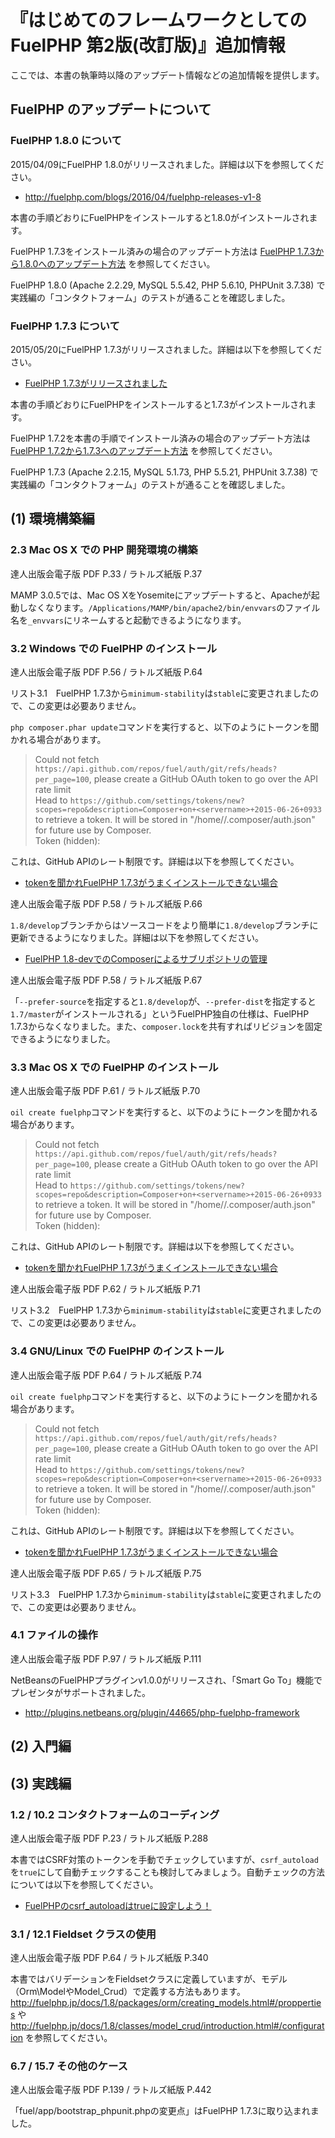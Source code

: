 # 『はじめてのフレームワークとしての FuelPHP 第2版(改訂版)』追加情報

ここでは、本書の執筆時以降のアップデート情報などの追加情報を提供します。

## FuelPHP のアップデートについて

### FuelPHP 1.8.0 について

2015/04/09にFuelPHP 1.8.0がリリースされました。詳細は以下を参照してください。

* http://fuelphp.com/blogs/2016/04/fuelphp-releases-v1-8

本書の手順どおりにFuelPHPをインストールすると1.8.0がインストールされます。

FuelPHP 1.7.3をインストール済みの場合のアップデート方法は [FuelPHP 1.7.3から1.8.0へのアップデート方法](UPDATE_FUELPHP_1.8.0.md) を参照してください。

FuelPHP 1.8.0 (Apache 2.2.29, MySQL 5.5.42, PHP 5.6.10, PHPUnit 3.7.38) で実践編の「コンタクトフォーム」のテストが通ることを確認しました。

### FuelPHP 1.7.3 について

2015/05/20にFuelPHP 1.7.3がリリースされました。詳細は以下を参照してください。

* [FuelPHP 1.7.3がリリースされました](http://blog.a-way-out.net/blog/2015/05/21/fuelphp-1-7-3/)

本書の手順どおりにFuelPHPをインストールすると1.7.3がインストールされます。

FuelPHP 1.7.2を本書の手順でインストール済みの場合のアップデート方法は [FuelPHP 1.7.2から1.7.3へのアップデート方法](UPDATE_FUELPHP_1.7.3.md) を参照してください。

FuelPHP 1.7.3 (Apache 2.2.15, MySQL 5.1.73, PHP 5.5.21, PHPUnit 3.7.38) で実践編の「コンタクトフォーム」のテストが通ることを確認しました。

## (1) 環境構築編

### 2.3 Mac OS X での PHP 開発環境の構築

達人出版会電子版 PDF P.33 / ラトルズ紙版 P.37

MAMP 3.0.5では、Mac OS XをYosemiteにアップデートすると、Apacheが起動しなくなります。`/Applications/MAMP/bin/apache2/bin/envvars`のファイル名を`_envvars`にリネームすると起動できるようになります。

### 3.2 Windows での FuelPHP のインストール

達人出版会電子版 PDF P.56 / ラトルズ紙版 P.64

リスト3.1　FuelPHP 1.7.3から`minimum-stability`は`stable`に変更されましたので、この変更は必要ありません。

`php composer.phar update`コマンドを実行すると、以下のようにトークンを聞かれる場合があります。

> Could not fetch `https://api.github.com/repos/fuel/auth/git/refs/heads?per_page=100`, please create a GitHub OAuth token to go over the API rate limit  
Head to `https://github.com/settings/tokens/new?scopes=repo&description=Composer+on+<servername>+2015-06-26+0933`  
to retrieve a token. It will be stored in "/home/<username>/.composer/auth.json" for future use by Composer.  
Token (hidden): 

これは、GitHub APIのレート制限です。詳細は以下を参照してください。

* [tokenを聞かれFuelPHP 1.7.3がうまくインストールできない場合](http://blog.a-way-out.net/blog/2015/06/26/fuelphp-1-7-3-installation-trouble/)

達人出版会電子版 PDF P.58 / ラトルズ紙版 P.66

`1.8/develop`ブランチからはソースコードをより簡単に`1.8/develop`ブランチに更新できるようになりました。詳細は以下を参照してください。

* [FuelPHP 1.8-devでのComposerによるサブリポジトリの管理](http://blog.a-way-out.net/blog/2015/01/13/fuelphp-1-8-dev-composer-installation/)

達人出版会電子版 PDF P.58 / ラトルズ紙版 P.67

「`--prefer-source`を指定すると`1.8/develop`が、`--prefer-dist`を指定すると`1.7/master`がインストールされる」というFuelPHP独自の仕様は、FuelPHP 1.7.3からなくなりました。また、`composer.lock`を共有すればリビジョンを固定できるようになりました。

### 3.3 Mac OS X での FuelPHP のインストール

達人出版会電子版 PDF P.61 / ラトルズ紙版 P.70

`oil create fuelphp`コマンドを実行すると、以下のようにトークンを聞かれる場合があります。

> Could not fetch `https://api.github.com/repos/fuel/auth/git/refs/heads?per_page=100`, please create a GitHub OAuth token to go over the API rate limit  
Head to `https://github.com/settings/tokens/new?scopes=repo&description=Composer+on+<servername>+2015-06-26+0933`  
to retrieve a token. It will be stored in "/home/<username>/.composer/auth.json" for future use by Composer.  
Token (hidden): 

これは、GitHub APIのレート制限です。詳細は以下を参照してください。

* [tokenを聞かれFuelPHP 1.7.3がうまくインストールできない場合](http://blog.a-way-out.net/blog/2015/06/26/fuelphp-1-7-3-installation-trouble/)

達人出版会電子版 PDF P.62 / ラトルズ紙版 P.71

リスト3.2　FuelPHP 1.7.3から`minimum-stability`は`stable`に変更されましたので、この変更は必要ありません。

### 3.4 GNU/Linux での FuelPHP のインストール

達人出版会電子版 PDF P.64 / ラトルズ紙版 P.74

`oil create fuelphp`コマンドを実行すると、以下のようにトークンを聞かれる場合があります。

> Could not fetch `https://api.github.com/repos/fuel/auth/git/refs/heads?per_page=100`, please create a GitHub OAuth token to go over the API rate limit  
Head to `https://github.com/settings/tokens/new?scopes=repo&description=Composer+on+<servername>+2015-06-26+0933`  
to retrieve a token. It will be stored in "/home/<username>/.composer/auth.json" for future use by Composer.  
Token (hidden): 

これは、GitHub APIのレート制限です。詳細は以下を参照してください。

* [tokenを聞かれFuelPHP 1.7.3がうまくインストールできない場合](http://blog.a-way-out.net/blog/2015/06/26/fuelphp-1-7-3-installation-trouble/)

達人出版会電子版 PDF P.65 / ラトルズ紙版 P.75

リスト3.3　FuelPHP 1.7.3から`minimum-stability`は`stable`に変更されましたので、この変更は必要ありません。

### 4.1 ファイルの操作

達人出版会電子版 PDF P.97 / ラトルズ紙版 P.111

NetBeansのFuelPHPプラグインv1.0.0がリリースされ、「Smart Go To」機能でプレゼンタがサポートされました。

* http://plugins.netbeans.org/plugin/44665/php-fuelphp-framework

## (2) 入門編

## (3) 実践編

### 1.2 / 10.2 コンタクトフォームのコーディング

達人出版会電子版 PDF P.23 / ラトルズ紙版 P.288

本書ではCSRF対策のトークンを手動でチェックしていますが、`csrf_autoload`を`true`にして自動チェックすることも検討してみましょう。自動チェックの方法については以下を参照してください。

* [FuelPHPのcsrf_autoloadはtrueに設定しよう！](http://blog.a-way-out.net/blog/2014/12/21/fuelphp-csrf_autoload/)

### 3.1 / 12.1 Fieldset クラスの使用

達人出版会電子版 PDF P.64 / ラトルズ紙版 P.340

本書ではバリデーションをFieldsetクラスに定義していますが、モデル（Orm\ModelやModel_Crud）で定義する方法もあります。
http://fuelphp.jp/docs/1.8/packages/orm/creating_models.html#/propperties や http://fuelphp.jp/docs/1.8/classes/model_crud/introduction.html#/configuration を参照してください。

### 6.7 / 15.7 その他のケース

達人出版会電子版 PDF P.139 / ラトルズ紙版 P.442

「fuel/app/bootstrap_phpunit.phpの変更点」はFuelPHP 1.7.3に取り込まれました。
